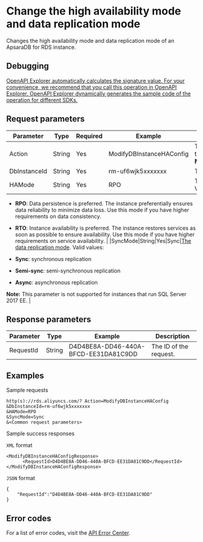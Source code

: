 # Change the high availability mode and data replication mode

Changes the high availability mode and data replication mode of an ApsaraDB for RDS instance.

## Debugging

[OpenAPI Explorer automatically calculates the signature value. For your convenience, we recommend that you call this operation in OpenAPI Explorer. OpenAPI Explorer dynamically generates the sample code of the operation for different SDKs.](https://api.aliyun.com/#product=Rds&api=ModifyDBInstanceHAConfig&type=RPC&version=2014-08-15)

## Request parameters

|Parameter|Type|Required|Example|Description|
|---------|----|--------|-------|-----------|
|Action|String|Yes|ModifyDBInstanceHAConfig|The operation that you want to perform. Set the value to **ModifyDBInstanceHAConfig**. |
|DbInstanceId|String|Yes|rm-uf6wjk5xxxxxxx|The ID of the instance. |
|HAMode|String|Yes|RPO|The high availability mode. Valid values:

 -   **RPO**: Data persistence is preferred. The instance preferentially ensures data reliability to minimize data loss. Use this mode if you have higher requirements on data consistency.
-   **RTO**: Instance availability is preferred. The instance restores services as soon as possible to ensure availability. Use this mode if you have higher requirements on service availability. |
|SyncMode|String|Yes|Sync|[The data replication mode](~~96055~~). Valid values:

 -   **Sync**: synchronous replication
-   **Semi-sync**: semi-synchronous replication
-   **Async**: asynchronous replication

 **Note:** This parameter is not supported for instances that run SQL Server 2017 EE. |

## Response parameters

|Parameter|Type|Example|Description|
|---------|----|-------|-----------|
|RequestId|String|D4D4BE8A-DD46-440A-BFCD-EE31DA81C9DD|The ID of the request. |

## Examples

Sample requests

```
http(s)://rds.aliyuncs.com/? Action=ModifyDBInstanceHAConfig
&DbInstanceId=rm-uf6wjk5xxxxxxx
&HAMode=RPO
&SyncMode=Sync
&<Common request parameters>
```

Sample success responses

`XML` format

```
<ModifyDBInstanceHAConfigResponse>
	  <RequestId>D4D4BE8A-DD46-440A-BFCD-EE31DA81C9DD</RequestId>
</ModifyDBInstanceHAConfigResponse>
```

`JSON` format

```
{
    "RequestId":"D4D4BE8A-DD46-440A-BFCD-EE31DA81C9DD"
}
```

## Error codes

For a list of error codes, visit the [API Error Center](https://error-center.alibabacloud.com/status/product/Rds).

